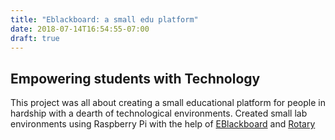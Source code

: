 ```yaml
---
title: "Eblackboard: a small edu platform"
date: 2018-07-14T16:54:55-07:00
draft: true
---
```


## Empowering students with Technology

This project was all about creating a small educational platform for people in hardship
with a dearth of technological environments. Created small lab environments using
Raspberry Pi with the help of
[EBlackboard](http://www.eblackboard.org) and [Rotary](https://www.facebook.com/rckwest01)
